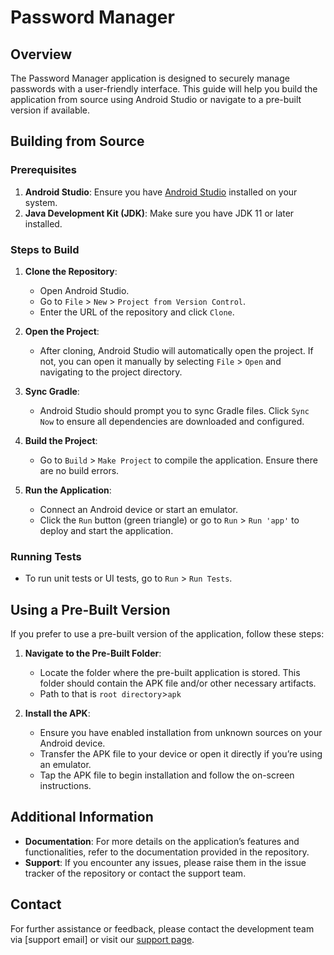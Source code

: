 # Password Manager

## Overview

The Password Manager application is designed to securely manage passwords with a user-friendly interface. This guide will help you build the application from source using Android Studio or navigate to a pre-built version if available.

## Building from Source

### Prerequisites

1. **Android Studio**: Ensure you have [Android Studio](https://developer.android.com/studio) installed on your system.
2. **Java Development Kit (JDK)**: Make sure you have JDK 11 or later installed.

### Steps to Build

1. **Clone the Repository**:
   - Open Android Studio.
   - Go to `File` > `New` > `Project from Version Control`.
   - Enter the URL of the repository and click `Clone`.

2. **Open the Project**:
   - After cloning, Android Studio will automatically open the project. If not, you can open it manually by selecting `File` > `Open` and navigating to the project directory.

3. **Sync Gradle**:
   - Android Studio should prompt you to sync Gradle files. Click `Sync Now` to ensure all dependencies are downloaded and configured.

4. **Build the Project**:
   - Go to `Build` > `Make Project` to compile the application. Ensure there are no build errors.

5. **Run the Application**:
   - Connect an Android device or start an emulator.
   - Click the `Run` button (green triangle) or go to `Run` > `Run 'app'` to deploy and start the application.

### Running Tests

- To run unit tests or UI tests, go to `Run` > `Run Tests`.

## Using a Pre-Built Version

If you prefer to use a pre-built version of the application, follow these steps:

1. **Navigate to the Pre-Built Folder**:
   - Locate the folder where the pre-built application is stored. This folder should contain the APK file and/or other necessary artifacts.
   - Path to that is `root directory`>`apk` 

2. **Install the APK**:
   - Ensure you have enabled installation from unknown sources on your Android device.
   - Transfer the APK file to your device or open it directly if you’re using an emulator.
   - Tap the APK file to begin installation and follow the on-screen instructions.

## Additional Information

- **Documentation**: For more details on the application’s features and functionalities, refer to the documentation provided in the repository.
- **Support**: If you encounter any issues, please raise them in the issue tracker of the repository or contact the support team.

## Contact

For further assistance or feedback, please contact the development team via [support email] or visit our [support page](#).
